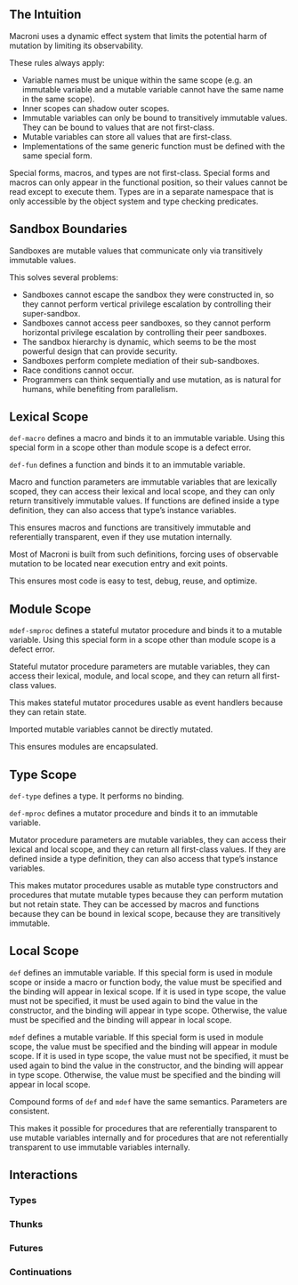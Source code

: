 ## The Intuition

Macroni uses a dynamic effect system that limits the potential harm of mutation by limiting its observability.

These rules always apply:
* Variable names must be unique within the same scope (e.g. an immutable variable and a mutable variable cannot have the same name in the same scope).
* Inner scopes can shadow outer scopes.
* Immutable variables can only be bound to transitively immutable values.  They can be bound to values that are not first-class.
* Mutable variables can store all values that are first-class.
* Implementations of the same generic function must be defined with the same special form.

Special forms, macros, and types are not first-class.  Special forms and macros can only appear in the functional position, so their values cannot be read except to execute them.  Types are in a separate namespace that is only accessible by the object system and type checking predicates.


## Sandbox Boundaries

Sandboxes are mutable values that communicate only via transitively immutable values.

This solves several problems:
* Sandboxes cannot escape the sandbox they were constructed in, so they cannot perform vertical privilege escalation by controlling their super-sandbox.
* Sandboxes cannot access peer sandboxes, so they cannot perform horizontal privilege escalation by controlling their peer sandboxes.
* The sandbox hierarchy is dynamic, which seems to be the most powerful design that can provide security.
* Sandboxes perform complete mediation of their sub-sandboxes.
* Race conditions cannot occur.
* Programmers can think sequentially and use mutation, as is natural for humans, while benefiting from parallelism.


## Lexical Scope

`def-macro` defines a macro and binds it to an immutable variable.  Using this special form in a scope other than module scope is a defect error.

`def-fun` defines a function and binds it to an immutable variable.

Macro and function parameters are immutable variables that are lexically scoped, they can access their lexical and local scope, and they can only return transitively immutable values.  If functions are defined inside a type definition, they can also access that type’s instance variables.

This ensures macros and functions are transitively immutable and referentially transparent, even if they use mutation internally.

Most of Macroni is built from such definitions, forcing uses of observable mutation to be located near execution entry and exit points.

This ensures most code is easy to test, debug, reuse, and optimize.


## Module Scope

`mdef-smproc` defines a stateful mutator procedure and binds it to a mutable variable.  Using this special form in a scope other than module scope is a defect error.

Stateful mutator procedure parameters are mutable variables, they can access their lexical, module, and local scope, and they can return all first-class values.

This makes stateful mutator procedures usable as event handlers because they can retain state.

Imported mutable variables cannot be directly mutated.

This ensures modules are encapsulated.


## Type Scope

`def-type` defines a type.  It performs no binding.

`def-mproc` defines a mutator procedure and binds it to an immutable variable.

Mutator procedure parameters are mutable variables, they can access their lexical and local scope, and they can return all first-class values.  If they are defined inside a type definition, they can also access that type’s instance variables.

This makes mutator procedures usable as mutable type constructors and procedures that mutate mutable types because they can perform mutation but not retain state.  They can be accessed by macros and functions because they can be bound in lexical scope, because they are transitively immutable.


## Local Scope

`def` defines an immutable variable.  If this special form is used in module scope or inside a macro or function body, the value must be specified and the binding will appear in lexical scope.  If it is used in type scope, the value must not be specified, it must be used again to bind the value in the constructor, and the binding will appear in type scope.  Otherwise, the value must be specified and the binding will appear in local scope.

`mdef` defines a mutable variable.  If this special form is used in module scope, the value must be specified and the binding will appear in module scope.  If it is used in type scope, the value must not be specified, it must be used again to bind the value in the constructor, and the binding will appear in type scope.  Otherwise, the value must be specified and the binding will appear in local scope.

Compound forms of `def` and `mdef` have the same semantics.  Parameters are consistent.

This makes it possible for procedures that are referentially transparent to use mutable variables internally and for procedures that are not referentially transparent to use immutable variables internally.


## Interactions


### Types




### Thunks




### Futures




### Continuations
